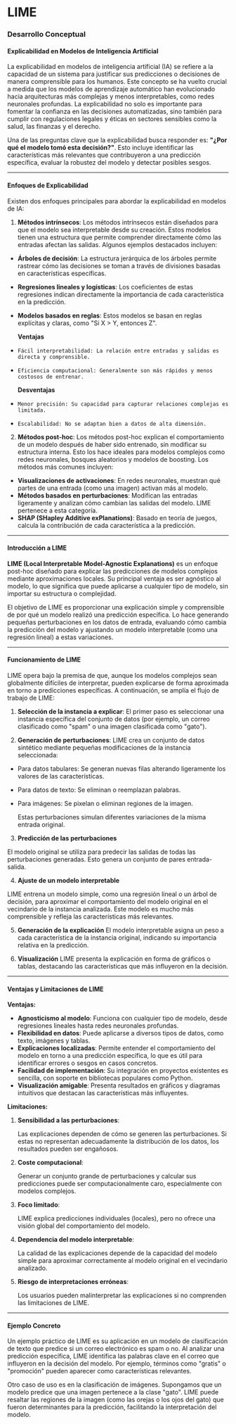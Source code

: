 # LIME

### Desarrollo Conceptual

#### **Explicabilidad en Modelos de Inteligencia Artificial**

La explicabilidad en modelos de inteligencia artificial (IA) se refiere a la capacidad de un sistema para justificar sus predicciones o decisiones de manera comprensible para los humanos. Este concepto se ha vuelto crucial a medida que los modelos de aprendizaje automático han evolucionado hacia arquitecturas más complejas y menos interpretables, como redes neuronales profundas. La explicabilidad no solo es importante para fomentar la confianza en las decisiones automatizadas, sino también para cumplir con regulaciones legales y éticas en sectores sensibles como la salud, las finanzas y el derecho.

Una de las preguntas clave que la explicabilidad busca responder es: **"¿Por qué el modelo tomó esta decisión?"**. Esto incluye identificar las características más relevantes que contribuyeron a una predicción específica, evaluar la robustez del modelo y detectar posibles sesgos.

---

#### **Enfoques de Explicabilidad**

Existen dos enfoques principales para abordar la explicabilidad en modelos de IA:

1. **Métodos intrínsecos**:
   Los métodos intrínsecos están diseñados para que el modelo sea interpretable desde su creación. Estos modelos tienen una estructura que permite comprender directamente cómo las entradas afectan las salidas. Algunos ejemplos destacados incluyen:

- **Árboles de decisión**: La estructura jerárquica de los árboles permite rastrear cómo las decisiones se toman a través de divisiones basadas en características específicas.
- **Regresiones lineales y logísticas**: Los coeficientes de estas regresiones indican directamente la importancia de cada característica en la predicción.
- **Modelos basados en reglas**: Estos modelos se basan en reglas explícitas y claras, como "Si X > Y, entonces Z".

  **Ventajas**

-     Fácil interpretabilidad: La relación entre entradas y salidas es directa y comprensible.
-     Eficiencia computacional: Generalmente son más rápidos y menos costosos de entrenar.

  **Desventajas**

-     Menor precisión: Su capacidad para capturar relaciones complejas es limitada.
-     Escalabilidad: No se adaptan bien a datos de alta dimensión.

2. **Métodos post-hoc**:
   Los métodos post-hoc explican el comportamiento de un modelo después de haber sido entrenado, sin modificar su estructura interna. Esto los hace ideales para modelos complejos como redes neuronales, bosques aleatorios y modelos de boosting. Los métodos más comunes incluyen:

- **Visualizaciones de activaciones**: En redes neuronales, muestran qué partes de una entrada (como una imagen) activan más al modelo.
- **Métodos basados en perturbaciones**: Modifican las entradas ligeramente y analizan cómo cambian las salidas del modelo. LIME pertenece a esta categoría.
- **SHAP (SHapley Additive exPlanations)**: Basado en teoría de juegos, calcula la contribución de cada característica a la predicción.

---

#### **Introducción a LIME**

**LIME (Local Interpretable Model-Agnostic Explanations)** es un enfoque post-hoc diseñado para explicar las predicciones de modelos complejos mediante aproximaciones locales. Su principal ventaja es ser agnóstico al modelo, lo que significa que puede aplicarse a cualquier tipo de modelo, sin importar su estructura o complejidad.

El objetivo de LIME es proporcionar una explicación simple y comprensible de por qué un modelo realizó una predicción específica. Lo hace generando pequeñas perturbaciones en los datos de entrada, evaluando cómo cambia la predicción del modelo y ajustando un modelo interpretable (como una regresión lineal) a estas variaciones.

---

#### **Funcionamiento de LIME**

LIME opera bajo la premisa de que, aunque los modelos complejos sean globalmente difíciles de interpretar, pueden explicarse de forma aproximada en torno a predicciones específicas. A continuación, se amplía el flujo de trabajo de LIME:

1. **Selección de la instancia a explicar**:
   El primer paso es seleccionar una instancia específica del conjunto de datos (por ejemplo, un correo clasificado como "spam" o una imagen clasificada como "gato").

2. **Generación de perturbaciones**:
   LIME crea un conjunto de datos sintético mediante pequeñas modificaciones de la instancia seleccionada:

- Para datos tabulares: Se generan nuevas filas alterando ligeramente los valores de las características.
- Para datos de texto: Se eliminan o reemplazan palabras.
- Para imágenes: Se pixelan o eliminan regiones de la imagen.

  Estas perturbaciones simulan diferentes variaciones de la misma entrada original.

3. **Predicción de las perturbaciones**

El modelo original se utiliza para predecir las salidas de todas las perturbaciones generadas. Esto genera un conjunto de pares entrada-salida.

4. **Ajuste de un modelo interpretable**

LIME entrena un modelo simple, como una regresión lineal o un árbol de decisión, para aproximar el comportamiento del modelo original en el vecindario de la instancia analizada. Este modelo es mucho más comprensible y refleja las características más relevantes.

5. **Generación de la explicación**
   El modelo interpretable asigna un peso a cada característica de la instancia original, indicando su importancia relativa en la predicción.

6. **Visualización**
   LIME presenta la explicación en forma de gráficos o tablas, destacando las características que más influyeron en la decisión.

---

#### **Ventajas y Limitaciones de LIME**

**Ventajas:**

- **Agnosticismo al modelo**: Funciona con cualquier tipo de modelo, desde regresiones lineales hasta redes neuronales profundas.
- **Flexibilidad en datos**: Puede aplicarse a diversos tipos de datos, como texto, imágenes y tablas.
- **Explicaciones localizadas**: Permite entender el comportamiento del modelo en torno a una predicción específica, lo que es útil para identificar errores o sesgos en casos concretos.
- **Facilidad de implementación**: Su integración en proyectos existentes es sencilla, con soporte en bibliotecas populares como Python.
- **Visualización amigable**: Presenta resultados en gráficos y diagramas intuitivos que destacan las características más influyentes.

**Limitaciones:**

1. **Sensibilidad a las perturbaciones**:

   Las explicaciones dependen de cómo se generen las perturbaciones. Si estas no representan adecuadamente la distribución de los datos, los resultados pueden ser engañosos.

2. **Coste computacional**:

   Generar un conjunto grande de perturbaciones y calcular sus predicciones puede ser computacionalmente caro, especialmente con modelos complejos.

3. **Foco limitado**:

   LIME explica predicciones individuales (locales), pero no ofrece una visión global del comportamiento del modelo.

4. **Dependencia del modelo interpretable**:

   La calidad de las explicaciones depende de la capacidad del modelo simple para aproximar correctamente al modelo original en el vecindario analizado.

5. **Riesgo de interpretaciones erróneas**:

   Los usuarios pueden malinterpretar las explicaciones si no comprenden las limitaciones de LIME.

---

#### **Ejemplo Concreto**

Un ejemplo práctico de LIME es su aplicación en un modelo de clasificación de texto que predice si un correo electrónico es spam o no. Al analizar una predicción específica, LIME identifica las palabras clave en el correo que influyeron en la decisión del modelo. Por ejemplo, términos como "gratis" o "promoción" pueden aparecer como características relevantes.

Otro caso de uso es en la clasificación de imágenes. Supongamos que un modelo predice que una imagen pertenece a la clase "gato". LIME puede resaltar las regiones de la imagen (como las orejas o los ojos del gato) que fueron determinantes para la predicción, facilitando la interpretación del modelo.

